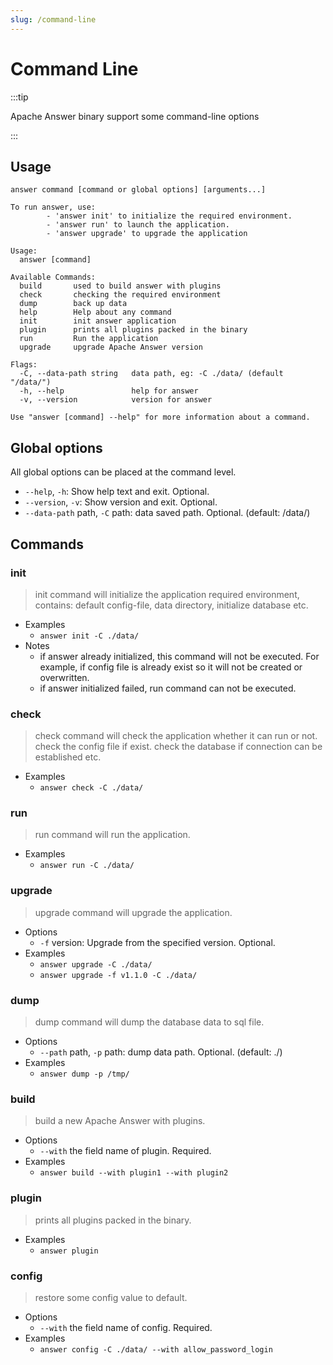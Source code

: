 ```yaml
---
slug: /command-line
---
```


# Command Line

:::tip

Apache Answer binary support some command-line options

:::

## Usage

`answer command [command or global options] [arguments...]`

```shell
To run answer, use:
        - 'answer init' to initialize the required environment.
        - 'answer run' to launch the application.
        - 'answer upgrade' to upgrade the application

Usage:
  answer [command]

Available Commands:
  build       used to build answer with plugins
  check       checking the required environment
  dump        back up data
  help        Help about any command
  init        init answer application
  plugin      prints all plugins packed in the binary
  run         Run the application
  upgrade     upgrade Apache Answer version

Flags:
  -C, --data-path string   data path, eg: -C ./data/ (default "/data/")
  -h, --help               help for answer
  -v, --version            version for answer

Use "answer [command] --help" for more information about a command.
```

## Global options

All global options can be placed at the command level.

- `--help`, `-h`: Show help text and exit. Optional.
- `--version`, `-v`: Show version and exit. Optional.
- `--data-path` path, `-C` path: data saved path. Optional. (default: /data/)

## Commands

### init

> init command will initialize the application required environment, contains: default config-file, data directory, initialize database etc.

- Examples
  - `answer init -C ./data/`
- Notes
  - if answer already initialized, this command will not be executed. For example, if config file is already exist so it will not be created or overwritten.
  - if answer initialized failed, run command can not be executed.

### check

> check command will check the application whether it can run or not. check the config file if exist. check the database if connection can be established etc.

- Examples
  - `answer check -C ./data/`

### run

> run command will run the application.

- Examples
  - `answer run -C ./data/`

### upgrade

> upgrade command will upgrade the application.

- Options
  - `-f` version: Upgrade from the specified version. Optional.
- Examples
  - `answer upgrade -C ./data/`
  - `answer upgrade -f v1.1.0 -C ./data/`

### dump

> dump command will dump the database data to sql file.

- Options
  - `--path` path, `-p` path: dump data path. Optional. (default: ./)
- Examples
  - `answer dump -p /tmp/`

### build

> build a new Apache Answer with plugins.

- Options
  - `--with` the field name of plugin. Required.
- Examples
  - `answer build --with plugin1 --with plugin2`

### plugin

> prints all plugins packed in the binary.

- Examples
  - `answer plugin`

### config

> restore some config value to default.

- Options
  - `--with` the field name of config. Required.
- Examples
  - `answer config -C ./data/ --with allow_password_login`
